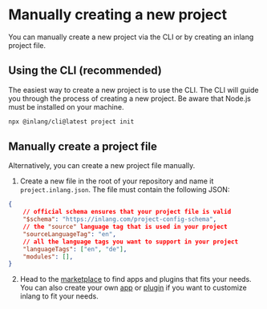 # Manually creating a new project

You can manually create a new project via the CLI or by creating an inlang project file.

## Using the CLI (recommended)

The easiest way to create a new project is to use the CLI. The CLI will guide you through the process of creating a new project. Be aware that Node.js must be installed on your machine.

```bash
npx @inlang/cli@latest project init
```

## Manually create a project file

Alternatively, you can create a new project file manually.

1. Create a new file in the root of your repository and name it `project.inlang.json`. The file must contain the following JSON:

```json
{
	// official schema ensures that your project file is valid
	"$schema": "https://inlang.com/project-config-schema",
	// the "source" language tag that is used in your project
	"sourceLanguageTag": "en",
	// all the language tags you want to support in your project
	"languageTags": ["en", "de"],
	"modules": [],
}
```

2. Head to the [marketplace](/marketplace) to find apps and plugins that fits your needs. You can also create your own [app](/documentation/develop-app) or [plugin](/documentation/develop-plugin) if you want to customize inlang to fit your needs.
